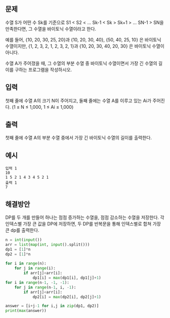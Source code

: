 ## 문제
수열 S가 어떤 수 Sk를 기준으로 S1 < S2 < ... Sk-1 < Sk > Sk+1 > ... SN-1 > SN을 만족한다면, 그 수열을 바이토닉 수열이라고 한다.

예를 들어, {10, 20, 30, 25, 20}과 {10, 20, 30, 40}, {50, 40, 25, 10} 은 바이토닉 수열이지만,  {1, 2, 3, 2, 1, 2, 3, 2, 1}과 {10, 20, 30, 40, 20, 30} 은 바이토닉 수열이 아니다.

수열 A가 주어졌을 때, 그 수열의 부분 수열 중 바이토닉 수열이면서 가장 긴 수열의 길이를 구하는 프로그램을 작성하시오.

## 입력
첫째 줄에 수열 A의 크기 N이 주어지고, 둘째 줄에는 수열 A를 이루고 있는 Ai가 주어진다. (1 ≤ N ≤ 1,000, 1 ≤ Ai ≤ 1,000)

## 출력
첫째 줄에 수열 A의 부분 수열 중에서 가장 긴 바이토닉 수열의 길이를 출력한다.

## 예시
```
입력 1 
10
1 5 2 1 4 3 4 5 2 1
출력 1 
7
```

## 해결방안
DP를 두 개를 만들어 하나는 점점 증가하는 수열을, 점점 감소하는 수열을 저장한다.
각 인덱스별 가장 큰 값을 DP에 저장하면, 두 DP를 반복문을 통해 인덱스별로 합쳐 가장 큰 dp를 출력한다.

```python
n = int(input())
arr = list(map(int, input().split()))
dp1 = [1]*n
dp2 = [1]*n
 
for i in range(n):
    for j in range(i):
        if arr[j]<arr[i]:
            dp1[i] = max(dp1[i], dp1[j]+1)
for i in range(n-1, -1, -1):
    for j in range(n-1, i, -1):
        if arr[j]<arr[i]:
            dp2[i] = max(dp2[i], dp2[j]+1)

answer = [i+j-1 for i,j in zip(dp1, dp2)]
print(max(answer))
```
    
